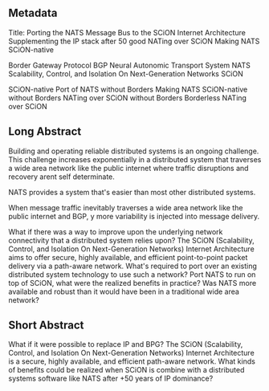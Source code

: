 ## Metadata

Title: Porting the NATS Message Bus to the SCiON Internet Architecture
Supplementing the IP stack after 50 good 
NATing over SCiON
Making NATS SCiON-native 

Border Gateway Protocol BGP
Neural Autonomic Transport System NATS
Scalability, Control, and Isolation On Next-Generation Networks SCiON

SCiON-native Port of NATS without Borders
Making NATS SCiON-native without Borders
NATing over SCiON without Borders
Borderless NATing over SCiON

## Long Abstract

Building and operating reliable distributed systems is an ongoing challenge. This challenge increases exponentially
in a distributed system that traverses a wide area network like the public internet where traffic disruptions
and recovery arent self determinate.

NATS provides a system that's easier than most other distributed systems.

When message traffic inevitably traverses a wide area network like the public
internet and BGP, y more variability is injected into message delivery.


What if there was a way to improve upon the underlying network connectivity that a
distributed system relies upon? The SCiON (Scalability, Control, and Isolation On Next-Generation Networks)
Internet Architecture aims to offer secure, highly available, and efficient point-to-point packet delivery
via a path-aware network. What's required to port over an existing distributed system technology to use such
a network? Port NATS to run on top of SCiON, what were the realized benefits in practice? Was NATS more available
and robust than it would have been in a traditional wide area network?

## Short Abstract

What if it were possible to replace IP and BPG? The SCiON (Scalability, Control, and Isolation On Next-Generation Networks)
Internet Architecture is a secure, highly available, and efficient path-aware network. What kinds of benefits could be
realized when SCiON is combine with a distributed systems software like NATS after +50 years of IP dominance?
